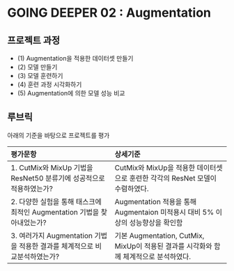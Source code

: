 # GOING DEEPER 02 : Augmentation


## 프로젝트 과정

- (1) Augmentation을 적용한 데이터셋 만들기
- (2) 모델 만들기
- (3) 모델 훈련하기
- (4) 훈련 과정 시각화하기
- (5) Augmentation에 의한 모델 성능 비교

## 루브릭
아래의 기준을 바탕으로 프로젝트를 평가

| 평가문항                                                     | 상세기준                                                     |
| :----------------------------------------------------------- | :----------------------------------------------------------- |
| 1. CutMix와 MixUp 기법을 ResNet50 분류기에 성공적으로 적용하였는가? | CutMix와 MixUp을 적용한 데이터셋으로 훈련한 각각의 ResNet 모델이 수렴하였다. |
| 2. 다양한 실험을 통해 태스크에 최적인 Augmentation 기법을 찾아내었는가? | Augmentation 적용을 통해 Augmentaion 미적용시 대비 5% 이상의 성능향상을 확인함 |
| 3. 여러가지 Augmentation 기법을 적용한 결과를 체계적으로 비교분석하였는가? | 기본 Augmentation, CutMix, MixUp이 적용된 결과를 시각화와 함께 체계적으로 분석하였다. |